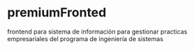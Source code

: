 # premiumFronted
frontend para sistema de información para gestionar practicas empresariales del programa de ingeniería de sistemas
